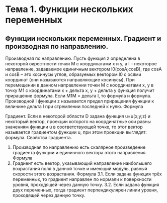 # Тема 1. Функции нескольких переменных

## Функции нескольких переменных. Градиент и производная по направлению.


Производная по направлению.
Пусть функция z определена в некоторой окрестности точки М с координатами х и у, а l – некоторое направление, задаваемое единичным вектором l0(cosA;cosB), где cosA и cosB – это косинусы углов, образуемых вектором l0 с осями координат (они называются направляющие косинусы).
При перемещении в данном направлении точки М с координатами х, у в точку М1 с координатами х + дельта х, у + дельта у функция получит приращение формула.
Если М1М = дельта l, то формула и формула.
Производной l функции z называется предел приращения функции к величине дельта l при стремлении последней к нулю.
Формула


Градиент.
Если в некоторой области D задана функция u=u(x;y;z) и некоторый вектор, проекции которого на координатные оси равны значениям функции u в соответствующей точке, то этот вектор называется градиентом функции u, при этом проекции выглядят: формула.
Свойства градиента.
1. Производная по направлению есть скалярное произведение градиента функции и единичного вектора этого направления.
Формула
2. Градиент есть вектор, указывающий направление наибольшего возрастания поля в данной точке и имеющий модуль, равный скорости этого возрастания.
Формула
3.1. Если задана функция трёх переменных, то градиент направлен по нормали к поверхности уровня, проходящей через данную точку.
3.2. Если задана функция двух переменных, тогда градиент перпендикулярен линии уровня, проходящей через данную точку.
